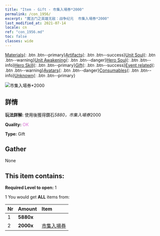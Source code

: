 ```yaml
---
title: "Item - Gift - 市集入場券*2000"
permalink: /con_1956/
excerpt: "魔法门之英雄无敌：战争纪元  市集入場券*2000"
last_modified_at: 2021-07-14
locale: cn
ref: "con_1956.md"
toc: false
classes: wide
---
```

 [Materials](/ItemsCN/){: .btn .btn--primary}[Artifacts](/ItemsCN/Artifacts/){: .btn .btn--success}[Unit Soul](/ItemsCN/UnitSoul/){: .btn .btn--warning}[Unit Awakening](/ItemsCN/UnitAwakening/){: .btn .btn--danger}[Hero Soul](/ItemsCN/HeroSoul/){: .btn .btn--info}[Hero Skill](/ItemsCN/HeroSkill/){: .btn .btn--primary}[Gift](/ItemsCN/Gift/){: .btn .btn--success}[Event related](/ItemsCN/Events/){: .btn .btn--warning}[Avatars](/ItemsCN/Avatars/){: .btn .btn--danger}[Consumables](/ItemsCN/Consumables/){: .btn .btn--info}[Unknown](/ItemsCN/Unknown/){: .btn .btn--primary}

 ![市集入場券*2000](/images/t/i_907581.png)

## 詳情
 **玩法詳解:** 使用後獲得鑽石*5880，市集入場券*2000

 **Quality:** <span style="color: #DA70D6">OK</span>

 **Type:** Gift

## Gather

  None

## This item contains:

 **Required Level to open:** 1

 1 You would get **ALL** items  from:

  | Nr | Amount |     Item    |
  |:---|:-------|:------------|
  | 1 |  **5880x** | <i class="fas fa-gem"/> |  | 
  | 2 |  **2000x** | [市集入場券](/cn/Items/con_1157/) |  | 
